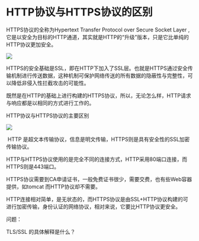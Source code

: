 # HTTP协议与HTTPS协议的区别

HTTPS协议的全称为Hypertext Transfer Protocol over Secure Socket Layer ,它是以安全为目标的HTTP通道，其实就是HTTP的“升级”版本，只是它比单纯的HTTP协议更加安全。

![](http://ww1.sinaimg.cn/large/007bHQE8gy1g67ancorj0j30gp07875b.jpg)

HTTPS的安全基础是SSL，即在HTTP下加入了SSL层。也就是HTTPS通过安全传输机制进行传送数据，这种机制可保护网络传送的所有数据的隐蔽性与完整性，可以降低非侵入性拦截攻击的可能性。

既然是在HTTP的基础上进行构建的HTTPS协议，所以，无论怎么样，HTTP请求与响应都是以相同的方式进行工作的。



HTTP协议与HTTPS协议的主要区别

![](http://ww1.sinaimg.cn/large/007bHQE8gy1g67asecy48j30jc0a03z2.jpg)

​	HTTP 是超文本传输协议，信息是明文传输，HTTPS则是具有安全性的SSL加密传输协议。

HTTP与HTTPS协议使用的是完全不同的连接方式，HTTP采用80端口连接，而HTTPS则是443端口。

HTTPS协议需要到CA申请证书，一般免费证书很少，需要交费，也有些Web容器提供，如tomcat 而HTTP协议却不需要。

HTTP连接相对简单，是无状态的，而HTTPS协议是由SSL+HTTP协议构建的可进行加密传输，身份认证的网络协议，相对来说，它要比HTTP协议更安全。

问题：

TLS/SSL 的具体解释是什么？

